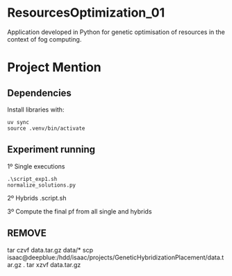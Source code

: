 # ResourcesOptimization_01
Application developed in Python for genetic optimisation of resources in the context of fog computing.

# Project Mention


## Dependencies

Install libraries with:
```
uv sync
source .venv/bin/activate
```
## Experiment running

1º Single executions
```
.\script_exp1.sh
normalize_solutions.py
```

2º Hybrids
.script.sh

3º Compute the final pf from all single and hybrids





## REMOVE
tar czvf data.tar.gz data/*
scp isaac@deepblue:/hdd/isaac/projects/GeneticHybridizationPlacement/data.tar.gz .
tar xzvf data.tar.gz